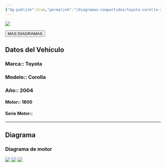 ```yaml
---
{"dg-publish":true,"permalink":"/diagramas-compartidos/toyota-corolla-2004/"}
---
```


<img src="https://lh3.googleusercontent.com/d/137fl3TIZ0-PU8b-Pt0bsjclwHub_u78G" class="logo">

<a href="https://carrosgt.vercel.app/vehiculos/diagramas/"><button class="btn success">MAS DIAGRAMAS</button></a>

## Datos del Vehículo 

### Marca:: Toyota 
### Modelo:: Corolla
### Año:: 2004
#### Motor:: 1800
#### Serie Motor:: 
---

## Diagrama
### Diagrama de motor 

<img src="https://lh3.googleusercontent.com/d/1JhDfEMKijUe2EthNBqEwtu1w9GbLZshR">

<img src="https://lh3.googleusercontent.com/d/1Je1qtddtXipyCpZhLBloZDoGhQy4LfqQ">

<img src="https://lh3.googleusercontent.com/d/1JbfwIrUIUfCWnmFRQhUCtkBrCkvMGSqM">